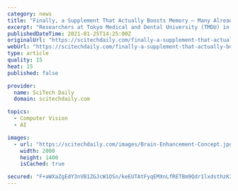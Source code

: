 ```yaml
---
category: news
title: "Finally, a Supplement That Actually Boosts Memory – Many Already Take It for Better Sleep"
excerpt: "Researchers at Tokyo Medical and Dental University (TMDU) in Japan show that melatonin and its metabolites promote the formation of long-term memories in mice and protect against cognitive decline. Re"
publishedDateTime: 2021-01-25T14:25:00Z
originalUrl: "https://scitechdaily.com/finally-a-supplement-that-actually-boosts-memory-many-already-take-it-for-better-sleep/"
webUrl: "https://scitechdaily.com/finally-a-supplement-that-actually-boosts-memory-many-already-take-it-for-better-sleep/"
type: article
quality: 15
heat: 15
published: false

provider:
  name: SciTech Daily
  domain: scitechdaily.com

topics:
  - Computer Vision
  - AI

images:
  - url: "https://scitechdaily.com/images/Brain-Enhancement-Concept.jpg"
    width: 2000
    height: 1400
    isCached: true

secured: "F+aWXaZgEdY3nVB1ZGJcW1OSn/keEUTAtFyqEMXnLfRETBm9Qdr1lxdsthzK3K7yq6ytsOaRoj7pQP9w5Tuj6VnNgwwWQ3PaRzQqFPa/H0XsIm20o3iTmdwiQPJEWSnHRG3UdY7/6xp3/jwdj+1NTaZRDq7eajoucAqfnRGytvL44ThXs/e+9Vu+iGl0qgdpYABtQvpCcY7t04uH1vEqcbwuaFWrYUPif/FSnq9JztAKW5M+gEYcloTd9U4XCudK9ojnoC7sOxoMZBZWNDCeEnPLbqiZdYdw4lK3Q43nV6FkD2GIcxTUKgEYwRqDFAK8ABRxwswzlwfp+ez1QOTzuKSxWNxADo221OMmpFTdNig=;0WcULS1IFScOSIUoEUwl8g=="
---
```


